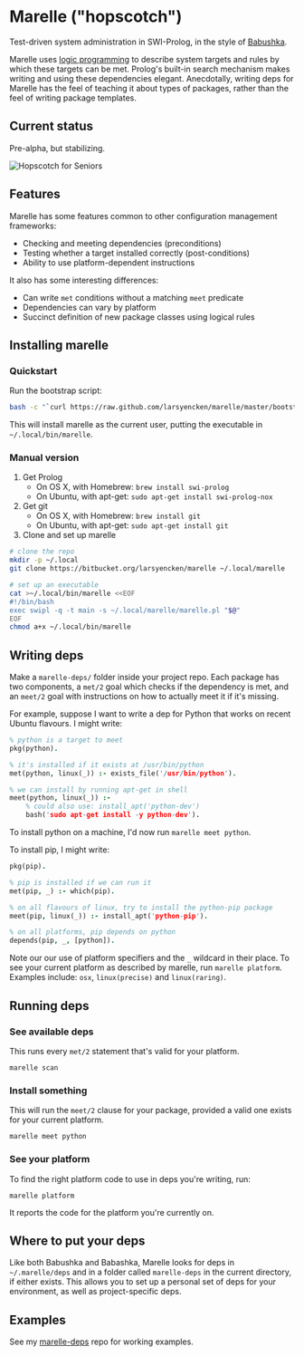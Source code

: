 # Marelle ("hopscotch")

Test-driven system administration in SWI-Prolog, in the style of [Babushka](https://github.com/babushka/babushka).

Marelle uses [logic programming](https://en.wikipedia.org/wiki/Logic_programming) to describe system targets and rules by which these targets can be met. Prolog's built-in search mechanism makes writing and using these dependencies elegant. Anecdotally, writing deps for Marelle has the feel of teaching it about types of packages, rather than the feel of writing package templates.

## Current status

Pre-alpha, but stabilizing.

![Hopscotch for Seniors](https://raw.github.com/wiki/larsyencken/marelle/img/HopscotchForSeniors.jpg)

## Features

Marelle has some features common to other configuration management frameworks:

- Checking and meeting dependencies (preconditions)
- Testing whether a target installed correctly (post-conditions)
- Ability to use platform-dependent instructions

It also has some interesting differences:

- Can write `met` conditions without a matching `meet` predicate
- Dependencies can vary by platform
- Succinct definition of new package classes using logical rules

## Installing marelle

### Quickstart

Run the bootstrap script:

```bash
bash -c "`curl https://raw.github.com/larsyencken/marelle/master/bootstrap.sh`"
```

This will install marelle as the current user, putting the executable in `~/.local/bin/marelle`.

### Manual version

1. Get Prolog
    - On OS X, with Homebrew: `brew install swi-prolog`
    - On Ubuntu, with apt-get: `sudo apt-get install swi-prolog-nox`
2. Get git
    - On OS X, with Homebrew: `brew install git`
    - On Ubuntu, with apt-get: `sudo apt-get install git`
3. Clone and set up marelle

```bash
# clone the repo
mkdir -p ~/.local
git clone https://bitbucket.org/larsyencken/marelle ~/.local/marelle

# set up an executable
cat >~/.local/bin/marelle <<EOF
#!/bin/bash
exec swipl -q -t main -s ~/.local/marelle/marelle.pl "$@"
EOF
chmod a+x ~/.local/bin/marelle
```

## Writing deps

Make a `marelle-deps/` folder inside your project repo. Each package has two components, a `met/2` goal which checks if the dependency is met, and an `meet/2` goal with instructions on how to actually meet it if it's missing.

For example, suppose I want to write a dep for Python that works on recent Ubuntu flavours. I might write:

```prolog
% python is a target to meet
pkg(python).

% it's installed if it exists at /usr/bin/python
met(python, linux(_)) :- exists_file('/usr/bin/python').

% we can install by running apt-get in shell
meet(python, linux(_)) :-
    % could also use: install_apt('python-dev')
    bash('sudo apt-get install -y python-dev').
```

To install python on a machine, I'd now run `marelle meet python`.

To install pip, I might write:

```prolog
pkg(pip).

% pip is installed if we can run it
met(pip, _) :- which(pip).

% on all flavours of linux, try to install the python-pip package
meet(pip, linux(_)) :- install_apt('python-pip').

% on all platforms, pip depends on python
depends(pip, _, [python]).
```
Note our our use of platform specifiers and the `_` wildcard in their place. To see your current platform as described by marelle, run `marelle platform`. Examples include: `osx`, `linux(precise)` and `linux(raring)`.

## Running deps

### See available deps

This runs every `met/2` statement that's valid for your platform.

`marelle scan`

### Install something

This will run the `meet/2` clause for your package, provided a valid one exists for your current platform.

`marelle meet python`

### See your platform

To find the right platform code to use in deps you're writing, run:

`marelle platform`

It reports the code for the platform you're currently on.

## Where to put your deps

Like both Babushka and Babashka, Marelle looks for deps in `~/.marelle/deps` and in a folder called `marelle-deps` in the current directory, if either exists. This allows you to set up a personal set of deps for your environment, as well as project-specific deps.

## Examples

See my [marelle-deps](https://github.com/larsyencken/marelle-deps) repo for working examples.
